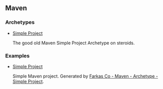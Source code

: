 ## Maven

### Archetypes

* [Simple Project](https://co-farkas.github.io/co-farkas-maven-archetype-simple/)

  The good old Maven Simple Project Archetype on steroids.

### Examples

* [Simple Project](https://co-farkas.github.io/co-farkas-example-simple/)

  Simple Maven project. Generated by [Farkas Co - Maven - Archetype - Simple Project](https://co-farkas.github.io/co-farkas-maven-archetype-simple/).
